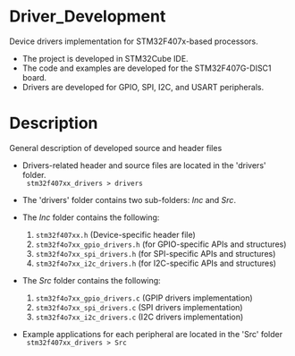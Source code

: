 # Driver_Development
 Device drivers implementation for STM32F407x-based processors.

* The project is developed in STM32Cube IDE.
* The code and examples are developed for the STM32F407G-DISC1 board.
* Drivers are developed for GPIO, SPI, I2C, and USART peripherals.


# Description
General description of developed source and header files

* Drivers-related header and source files are located in the 'drivers' folder.
  <br>  ` stm32f407xx_drivers > drivers` </br>
* The 'drivers' folder contains two sub-folders: *Inc* and *Src*.
* The *Inc* folder contains the following:
    1. `stm32f407xx.h` (Device-specific header file)
    2. `stm32f4o7xx_gpio_drivers.h` (for GPIO-specific APIs and structures)
    3. `stm32f4o7xx_spi_drivers.h` (for SPI-specific APIs and structures)
    4. `stm32f4o7xx_i2c_drivers.h` (for I2C-specific APIs and structures)
* The *Src* folder contains the following:
    1. `stm32f4o7xx_gpio_drivers.c` (GPIP drivers implementation)
    2. `stm32f4o7xx_spi_drivers.c` (SPI drivers implementation)
    3. `stm32f4o7xx_i2c_drivers.c` (I2C drivers implementation)

* Example applications for each peripheral are located in the 'Src' folder
<br>  ` stm32f407xx_drivers > Src` </br>
